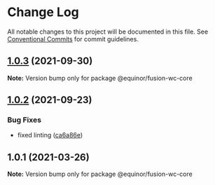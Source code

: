 # Change Log

All notable changes to this project will be documented in this file.
See [Conventional Commits](https://conventionalcommits.org) for commit guidelines.

## [1.0.3](https://github.com/equinor/fusion-web-components/compare/@equinor/fusion-wc-core@1.0.2...@equinor/fusion-wc-core@1.0.3) (2021-09-30)

**Note:** Version bump only for package @equinor/fusion-wc-core





## [1.0.2](https://github.com/equinor/fusion-web-components/compare/@equinor/fusion-wc-core@1.0.1...@equinor/fusion-wc-core@1.0.2) (2021-09-23)


### Bug Fixes

* fixed linting ([ca6a86e](https://github.com/equinor/fusion-web-components/commit/ca6a86ebda14f6c85cb58f125778e94847b70b1d))





## 1.0.1 (2021-03-26)

**Note:** Version bump only for package @equinor/fusion-wc-core
